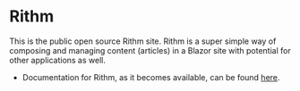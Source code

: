 # Rithm
This is the public open source Rithm site.  Rithm is a super simple way of composing and managing content (articles) in a Blazor site with potential for other applications as well.

* Documentation for Rithm, as it becomes available, can be found [here](https://blackjacketmack.github.io/Rithm/).

